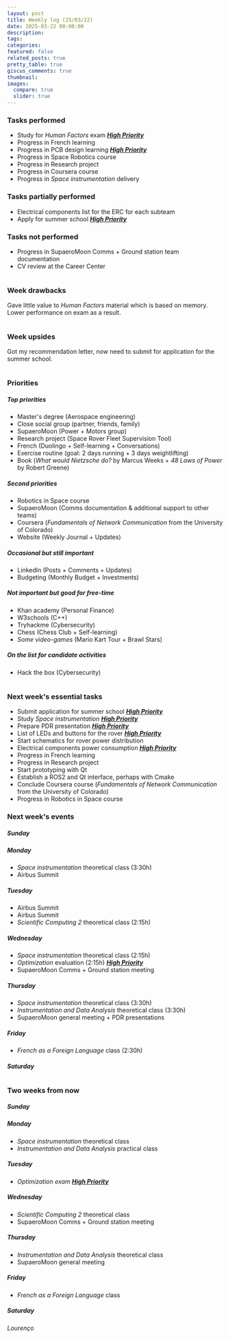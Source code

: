 ```yaml
---
layout: post
title: Weekly log (25/03/22)
date: 2025-03-22 00:00:00
description:
tags: 
categories: 
featured: false
related_posts: true
pretty_table: true
giscus_comments: true
thumbnail:
images:
  compare: true
  slider: true
---
```


<p style="margin-bottom:0.5cm;"></p>

### <b>Tasks performed</b>

- Study for *Human Factors* exam <ins>***High Priority***</ins>
- Progress in French learning
- Progress in PCB design learning <ins>***High Priority***</ins>
- Progress in Space Robotics course
- Progress in Research project
- Progress in Coursera course
- Progress in *Space instrumentation* delivery

### <b>Tasks partially performed</b>

- Electrical components list for the ERC for each subteam
- Apply for summer school <ins>***High Priority***</ins>

### <b>Tasks not performed</b>

- Progress in SupaeroMoon Comms + Ground station team documentation
- CV review at the Career Center

<p style="margin-bottom:1cm;"></p>

### <b>Week drawbacks</b>

Gave little value to *Human Factors* material which is based on memory. Lower performance on exam as a result. 

<p style="margin-bottom:1cm;"></p>

### <b>Week upsides</b>

Got my recommendation letter, now need to submit for application for the summer school.

<p style="margin-bottom:1cm;"></p>

### <b>Priorities</b>

##### Top priorities
- Master's degree (Aerospace engineering)
- Close social group (partner, friends, family) 
- SupaeroMoon (Power + Motors group)
- Research project (Space Rover Fleet Supervision Tool)
- French (Duolingo + Self-learning + Conversations) 
- Exercise routine (goal: 2 days running + 3 days weightlifting)               
- Book (_What would Nietzsche do?_ by Marcus Weeks + _48 Laws of Power_ by Robert Greene)              

##### Second priorities
- Robotics in Space course
- SupaeroMoon (Comms documentation & additional support to other teams)
- Coursera (_Fundamentals of Network Communication_ from the University of Colorado)
- Website (Weekly Journal + Updates)            

##### Occasional but still important
- LinkedIn (Posts + Comments + Updates)          
- Budgeting (Monthly Budget + Investments)     

##### Not important but good for free-time
- Khan academy (Personal Finance)      
- W3schools (C++)         
- Tryhackme (Cybersecurity)   
- Chess (Chess Club + Self-learning)    
- *Some video-games* (Mario Kart Tour + Brawl Stars)

##### On the list for candidate activities
- Hack the box (Cybersecurity)

<p style="margin-bottom:1cm;"></p>

### <b>Next week's essential tasks</b>

- Submit application for summer school <ins>***High Priority***</ins>
- Study *Space instrumentation* <ins>***High Priority***</ins>
- Prepare PDR presentation <ins>***High Priority***</ins>
- List of LEDs and buttons for the rover <ins>***High Priority***</ins>
- Start schematics for rover power distribution
- Electrical components power consumption <ins>***High Priority***</ins>
- Progress in French learning
- Progress in Research project
- Start prototyping with Qt
- Establish a ROS2 and Qt interface, perhaps with Cmake
- Conclude Coursera course (_Fundamentals of Network Communication_ from the University of Colorado)
- Progress in Robotics in Space course

### <b>Next week's events</b>

##### Sunday

##### Monday 
- *Space instrumentation* theoretical class (3:30h)
- Airbus Summit

##### Tuesday
- Airbus Summit
- Airbus Summit
- *Scientific Computing 2* theoretical class (2:15h)

##### Wednesday
- *Space instrumentation* theoretical class (2:15h)
- *Optimization* evaluation (2:15h) <ins>***High Priority***</ins>
- SupaeroMoon Comms + Ground station meeting

##### Thursday
- *Space instrumentation* theoretical class (3:30h)
- *Instrumentation and Data Analysis* theoretical class (3:30h)
- SupaeroMoon general meeting + PDR presentations

##### Friday
- *French as a Foreign Language* class (2:30h)

##### Saturday

<p style="margin-bottom:1cm;"></p>

### <b>Two weeks from now</b>

##### Sunday

##### Monday 
- *Space instrumentation* theoretical class
- *Instrumentation and Data Analysis* practical class

##### Tuesday
- *Optimization exam* <ins>***High Priority***</ins>

##### Wednesday
- *Scientific Computing 2* theoretical class
- SupaeroMoon Comms + Ground station meeting

##### Thursday
- *Instrumentation and Data Analysis* theoretical class
- SupaeroMoon general meeting

##### Friday
- *French as a Foreign Language* class

##### Saturday

_Lourenço_